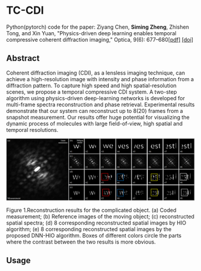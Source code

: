 # TC-CDI
Python(pytorch) code for the paper: Ziyang Chen, **Siming Zheng**, Zhishen Tong, and Xin Yuan, "Physics-driven deep learning enables temporal compressive coherent diffraction imaging," Optica, 9(6): 677–680[[pdf]](https://opg.optica.org/optica/viewmedia.cfm?uri=optica-9-6-677&seq=0) [[doi]](https://opg.optica.org/optica/viewmedia.cfm?uri=optica-9-6-677&seq=0)

## Abstract
Coherent diffraction imaging (CDI), as a lensless imaging technique, can achieve a high-resolution image with intensity and phase information from a diffraction pattern. To capture high speed and high spatial-resolution scenes, we propose a temporal compressive CDI system. A two-step algorithm using physics-driven deep-learning networks is developed for multi-frame spectra reconstruction and phase retrieval. Experimental results demonstrate that our system can reconstruct up to 8(20) frames from a snapshot measurement. Our results offer huge potential for visualizing the dynamic process of molecules with large field-of-view, high spatial and temporal resolutions.

<p align="left">
<img src="https://github.com/zsm1211/TC-CDI/blob/main/TC_CDI_result.png?height="600" width="1000"raw=true">
</p>

Figure 1.Reconstruction results for the complicated object. (a) Coded measurement; (b) Reference images of the moving object; (c) reconstructed spatial spectra; (d) 8 corresponding reconstructed spatial images by HIO algorithm; (e) 8 corresponding reconstructed spatial images by the proposed DNN-HIO algorithm. Boxes of different colors circle the parts where the contrast between the two results is more obvious.

## Usage


